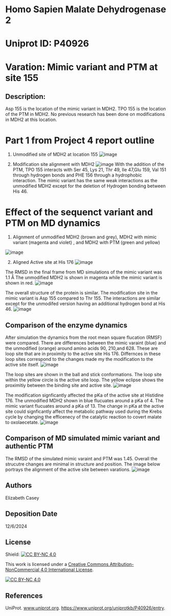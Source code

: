 # Homo Sapien Malate Dehydrogenase 2

# Uniprot ID: P40926

# Varation: Mimic variant and PTM at site 155

## Description:

Asp 155 is the location of the mimic variant in MDH2. TPO 155 is the location of the PTM in MDH2. No previous research has been done on modifications in MDH2 at this location. 

# Part 1 from Project 4 report outline

1. Unmodified site of MDH2 at location 155
![image](https://github.com/user-attachments/assets/f1dbdbcf-b46f-4935-9c06-0ef5f2b666ad)

2. Modification site alignment with MDH2
![image](https://github.com/user-attachments/assets/9c461303-f79f-4ced-9047-9f658f538df3)
With the addition of the PTM, TPO 155 interacts with Ser 45, Lys 21, Thr 49, Ile 47,Glu 159, Val 151 through hydrogen bonds and PHE 156 through a hydrophobic interaction. The mimic variant has the same weak interactions as the unmodified MDH2 except for the deletion of Hydrogen bonding between His 46.

# Effect of the sequenct variant and PTM on MD dynamics
1. Alignment of unmodified MDH2 (brown and grey), MDH2 with mimic variant (magenta and violet) , and MDH2 with PTM (green and yellow)
   
![image](https://github.com/user-attachments/assets/0271cd18-370c-4dfa-bfd7-8406a6051428)

2. Aligned Active site at His 176
   ![image](https://github.com/user-attachments/assets/0ac865ce-0301-4cef-be1c-c5c8e7e74739)


 The RMSD in the final frame from MD simulations of the mimic variant was 1.1 Å The unmodified MDH2 is shown in magenta while the mimic variant is shown in red. 
 ![image](https://github.com/user-attachments/assets/25e4242e-0ea8-4796-8dcc-bd473f0432ae)


 The overall structure of the protein is similar. The modification site in the mimic variant is Asp 155 compared to Thr 155. The interactions are similar except for the unmodifed version having an additional hydrogen bond at His 46.
 ![image](https://github.com/user-attachments/assets/66066dd2-0af5-4605-8f2a-df4a0d063e14)


 ## Comparison of the enzyme dynamics
 After simulation the dynamics from the root mean square flucation (RMSF) were compared. There are differences between the mimic varaint (blue) and the unmodified (orange) around amino acids 90, 210,and 628. These are loop site that are in proximity to the active site His 176. Differnces in these loop sites correspond to the changes made my the modification to the active site itself. 
![image](https://github.com/user-attachments/assets/9945bc04-f02a-49b7-b45c-c22363262f1f)

The loop sites are shown in the ball and stick conformations. The loop site within the yellow circle is the active site loop. The yellow eclipse shows the proximitiy between the binding site and active site. 
![image](https://github.com/user-attachments/assets/53c01d7a-ae2e-4f5d-934d-c721836b1585)

 The modification signficantly affected the pKa of the active site at Histidine 176. The unmodified MDH2 shown in blue flucuates around a pKa of 4. The mimic variant flucuates around a pKa of 13. The change in pKa at the active site could signficantly affect the metabolic pathway used during the Krebs cycle by changing the efficenecy of the catalytic reaction to covert malate to oxolaecetate. 
![image](https://github.com/user-attachments/assets/2bc31400-c373-4296-a53a-0617b4f3ed88)

## Comparison of MD simulated mimic variant and authentic PTM
The RMSD of the simulated mimic varaint and PTM was 1.45. Overall the strucutre changes are minimal in structure and position. The image below portrays the alignment of the active site between varations. 
![image](https://github.com/user-attachments/assets/dc2f9e99-185e-4cac-bc18-0710f8aeca93)

## Authors

Elizabeth Casey

## Deposition Date
12/6/2024

## License

Shield: [![CC BY-NC 4.0][cc-by-nc-shield]][cc-by-nc]

This work is licensed under a
[Creative Commons Attribution-NonCommercial 4.0 International License][cc-by-nc].

[![CC BY-NC 4.0][cc-by-nc-image]][cc-by-nc]

[cc-by-nc]: https://creativecommons.org/licenses/by-nc/4.0/
[cc-by-nc-image]: https://licensebuttons.net/l/by-nc/4.0/88x31.png
[cc-by-nc-shield]: https://img.shields.io/badge/License-CC%20BY--NC%204.0-lightgrey.svg

## References
 UniProt. www.uniprot.org. https://www.uniprot.org/uniprotkb/P40926/entry. 
